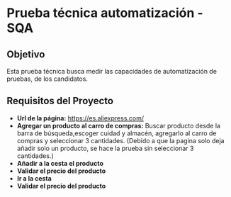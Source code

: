 # Prueba técnica automatización - SQA

## Objetivo
Esta prueba técnica busca medir las capacidades de automatización de pruebas, de los candidatos.

## Requisitos del Proyecto
- **Url de la página:** https://es.aliexpress.com/
- **Agregar un producto al carro de compras:** Buscar producto desde la barra de búsqueda,escoger cuidad y almacén, agregarlo al carro de compras y seleccionar 3 cantidades. (Debido a que la pagina solo deja añadir solo un producto, se hace la prueba sin seleccionar 3 cantidades.)
- **Añadir a la cesta el producto**
- **Validar el precio del producto**
- **Ir a la cesta**
- **Validar el precio del producto**